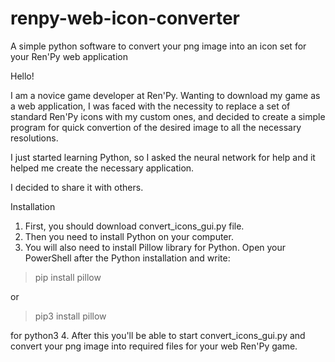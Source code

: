 # renpy-web-icon-converter
A simple python software to convert your png image into an icon set for your Ren'Py web application

Hello!

I am a novice game developer at Ren'Py. Wanting to download my game as a web application, I was faced with the necessity to replace a set of standard Ren'Py icons with my custom ones, and decided to create a simple program for quick convertion of the desired image to all the necessary resolutions.

I just started learning Python, so I asked the neural network for help and it helped me create the necessary application. 

I decided to share it with others.

Installation

1. First, you should download convert_icons_gui.py file.
2. Then you need to install Python on your computer.
3. You will also need to install Pillow library for Python. Open your PowerShell after the Python installation and write:

> pip install pillow

or

>pip3 install pillow

for python3
4. After this you'll be able to start convert_icons_gui.py and convert your png image into required files for your web Ren'Py game. 